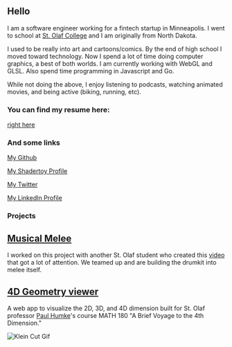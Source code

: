 ## Hello

I am a software engineer working for a fintech startup in Minneapolis. I went to school at [St. Olaf College](https://wp.stolaf.edu/) and I am originally from North Dakota.

I used to be really into art and cartoons/comics. By the end of high school I moved toward technology. Now I spend a lot of time doing computer graphics, a best of both worlds. I am currently working with WebGL and GLSL. Also spend time programming in Javascript and Go.

While not doing the above, I enjoy listening to podcasts, watching animated movies, and being active (biking, running, etc).

### You can find my resume here:

[right here](http://petersbob.github.io/resume(01-04-18).pdf)

### And some links

[My Github](https://github.com/petersbob)

[My Shadertoy Profile](https://www.shadertoy.com/user/jope246)

[My Twitter](https://twitter.com/petersbob3)

[My LinkedIn Profile](https://www.linkedin.com/in/joecpeterson)

### Projects
## [Musical Melee](https://github.com/petersbob/MusicalMelee)

I worked on this project with another St. Olaf student who created this [video](https://www.youtube.com/watch?v=D1wLshtOWsg) that got a lot of attention. We teamed up and are building the drumkit into melee itself.

## [4D Geometry viewer](https://github.com/StoDevX/humke-4d-geometry)

A web app to visualize the 2D, 3D, and 4D dimension built for St. Olaf professor [Paul Humke](https://www.stolaf.edu/people/humke/)'s course MATH 180 "A Brief Voyage to the 4th Dimension."

![Klein Cut Gif](http://petersbob.github.io/images/april_klein_2.gif)
